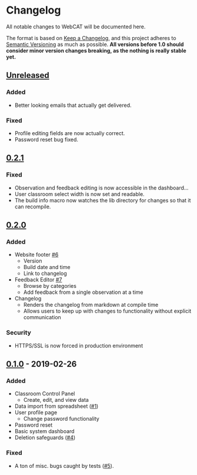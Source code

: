 # Changelog
All notable changes to WebCAT will be documented here.

The format is based on [Keep a Changelog](https://keepachangelog.com/en/1.0.0/), and this project adheres to [Semantic Versioning](https://semver.org/spec/v2.0.0.html) as much as possible.
**All versions before 1.0 should consider minor version changes breaking, as the nothing is really stable yet.**

## [Unreleased](#0.3.0)
### Added
- Better looking emails that actually get delivered.
### Fixed
- Profile editing fields are now actually correct.
- Password reset bug fixed.

## [0.2.1](#0.2.1)
### Fixed
- Observation and feedback editing is now accessible in the dashboard...
- User classroom select width is now set and readable.
- The build info macro now watches the lib directory for changes so that it can recompile.

## [0.2.0](#0.2.0)
### Added
- Website footer [#6](https://github.com/PERLMSU/webCAT/issues/6)
    - Version
    - Build date and time
    - Link to changelog
- Feedback Editor [#7](https://github.com/PERLMSU/webCAT/issues/7)
    - Browse by categories
    - Add feedback from a single observation at a time
- Changelog
    - Renders the changelog from markdown at compile time
    - Allows users to keep up with changes to functionality without explicit communication
### Security
- HTTPS/SSL is now forced in production environment

## [0.1.0](#0.1.0) - 2019-02-26
### Added
- Classroom Control Panel
    - Create, edit, and view data
- Data import from spreadsheet ([#1](https://github.com/PERLMSU/webCAT/issues/1))
- User profile page
    - Change password functionality
- Password reset
- Basic system dashboard
- Deletion safeguards ([#4](https://github.com/PERLMSU/webCAT/issues/4))
### Fixed
- A ton of misc. bugs caught by tests ([#5](https://github.com/PERLMSU/webCAT/issues/5)).